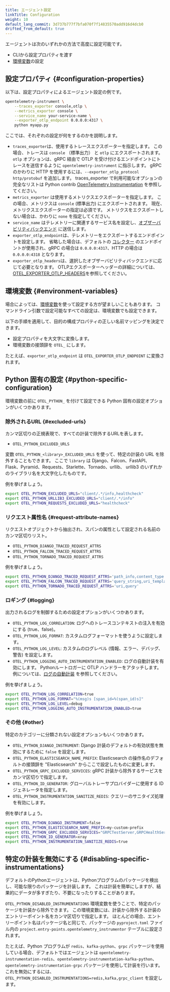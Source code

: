 ```yaml
---
title: エージェント設定
linkTitle: Configuration
weight: 10
default_lang_commit: 3d737b777f7bfa070f7f14835570add916d4dcb0
drifted_from_default: true
---
```


エージェントは次のいずれかの方法で高度に設定可能です。

- CLIから設定プロパティを渡す
- [環境変数](/docs/specs/otel/configuration/sdk-environment-variables/)の設定

## 設定プロパティ {#configuration-properties}

以下は、設定プロパティによるエージェント設定の例です。

```sh
opentelemetry-instrument \
    --traces_exporter console,otlp \
    --metrics_exporter console \
    --service_name your-service-name \
    --exporter_otlp_endpoint 0.0.0.0:4317 \
    python myapp.py
```

ここでは、それぞれの設定が何をするのかを説明します。

- `traces_exporter`は、使用するトレースエクスポーターを指定します。
  この場合、トレースは `console` （標準出力） と `otlp` にエクスポートされます。
  `otlp` オプションは、gRPC 経由で OTLP を受け付けるエンドポイントにトレースを送信するように `opentelemetry-instrument` に指示します。
  gRPC のかわりに HTTP を使用するには、`--exporter_otlp_protocol http/protobuf` を追加します。
  traces_exporter で利用可能なオプションの完全なリストは Python contrib [OpenTelemetry Instrumentation](https://github.com/open-telemetry/opentelemetry-python-contrib/tree/main/opentelemetry-instrumentation) を参照してください。
- `metrics_exporter` は使用するメトリクスエクスポーターを指定します。
  この場合、メトリクスは `console` (標準出力) にエクスポートされます。
  現在、メトリクスエクスポーターの指定は必須です。
  メトリクスをエクスポートしない場合は、かわりに `none` を指定してください。
- `service_name` はテレメトリーに関連するサービス名を設定し、[オブザーバビリティバックエンド](/ecosystem/vendors/) に送信します。
- `exporter_otlp_endpoint`は、テレメトリーをエクスポートするエンドポイントを設定します。
  省略した場合は、デフォルトの [コレクター](/docs/collector/) のエンドポイントが使用され、gRPC の場合は `0.0.0.0:4317`、HTTP の場合は `0.0.0.0:4318` となります。
- `exporter_otlp_headers`は、選択したオブザーバビリティバックエンドに応じて必要となります。
  OTLPエクスポーターヘッダーの詳細については、[OTEL_EXPORTER_OTLP_HEADERS](/docs/languages/sdk-configuration/otlp-exporter/#otel_exporter_otlp_headers)を参照してください。

## 環境変数 {#environment-variables}

場合によっては、[環境変数](/docs/languages/sdk-configuration/)を使って設定する方が望ましいこともあります。
コマンドライン引数で設定可能なすべての設定は、環境変数でも設定できます。

以下の手順を適用して、目的の構成プロパティの正しい名前マッピングを決定できます。

- 設定プロパティを大文字に変換します。
- 環境変数の接頭辞を `OTEL_` にします。

たとえば、`exporter_otlp_endpoint` は `OTEL_EXPORTER_OTLP_ENDPOINT` に変換されます。

## Python 固有の設定 {#python-specific-configuration}

環境変数の前に `OTEL_PYTHON_` を付けて設定できる Python 固有の設定オプションがいくつかあります。

### 除外されるURL {#excluded-urls}

カンマ区切りの正規表現で、すべての計装で除外するURLを表します。

- `OTEL_PYTHON_EXCLUDED_URLS`

変数 `OTEL_PYTHON_<library>_EXCLUDED_URLS` を使って、特定の計装の URL を除外することもできます。
ここで `library` は Django、Falcon、FastAPI、Flask、Pyramid、Requests、Starlette、Tornado、urllib、 urllib3 のいずれかのライブラリ名を大文字化したものです。

例を挙げましょう。

```sh
export OTEL_PYTHON_EXCLUDED_URLS="client/.*/info,healthcheck"
export OTEL_PYTHON_URLLIB3_EXCLUDED_URLS="client/.*/info"
export OTEL_PYTHON_REQUESTS_EXCLUDED_URLS="healthcheck"
```

### リクエスト属性名 {#request-attribute-names}

リクエストオブジェクトから抽出され、スパンの属性として設定される名前のカンマ区切りリスト。

- `OTEL_PYTHON_DJANGO_TRACED_REQUEST_ATTRS`
- `OTEL_PYTHON_FALCON_TRACED_REQUEST_ATTRS`
- `OTEL_PYTHON_TORNADO_TRACED_REQUEST_ATTRS`

例を挙げましょう。

```sh
export OTEL_PYTHON_DJANGO_TRACED_REQUEST_ATTRS='path_info,content_type'
export OTEL_PYTHON_FALCON_TRACED_REQUEST_ATTRS='query_string,uri_template'
export OTEL_PYTHON_TORNADO_TRACED_REQUEST_ATTRS='uri,query'
```

### ロギング {#logging}

出力されるログを制御するための設定オプションがいくつかあります。

- `OTEL_PYTHON_LOG_CORRELATION`: ログへのトレースコンテキストの注入を有効にする (true、false)。
- `OTEL_PYTHON_LOG_FORMAT`: カスタムログフォーマットを使うように設定します。
- `OTEL_PYTHON_LOG_LEVEL`: カスタムのログレベル (情報、エラー、デバッグ、警告) を設定します。
- `OTEL_PYTHON_LOGGING_AUTO_INSTRUMENTATION_ENABLED`: ログの自動計装を有効にします。
  Pythonルートロガーに OTLP ハンドラーをアタッチします。
  例については、[ログの自動計装](/docs/zero-code/python/logs-example/) を参照してください。

例を挙げましょう。

```sh
export OTEL_PYTHON_LOG_CORRELATION=true
export OTEL_PYTHON_LOG_FORMAT="%(msg)s [span_id=%(span_id)s]"
export OTEL_PYTHON_LOG_LEVEL=debug
export OTEL_PYTHON_LOGGING_AUTO_INSTRUMENTATION_ENABLED=true
```

### その他 {#other}

特定のカテゴリーに分類されない設定オプションもいくつかあります。

- `OTEL_PYTHON_DJANGO_INSTRUMENT`: Django 計装のデフォルトの有効状態を無効にするために `false` を設定します。
- `OTEL_PYTHON_ELASTICSEARCH_NAME_PREFIX`: Elasticsearch の操作名のデフォルトの接頭辞を "Elasticsearch" からここで設定したものに変更します。
- `OTEL_PYTHON_GRPC_EXCLUDED_SERVICES`: gRPC 計装から除外するサービスをカンマ区切りで指定します。
- `OTEL_PYTHON_ID_GENERATOR`: グローバルトレーサプロバイダーに使用する ID ジェネレータを指定します。
- `OTEL_PYTHON_INSTRUMENTATION_SANITIZE_REDIS`: クエリーのサニタイズ処理を有効にします。

例を挙げましょう。

```sh
export OTEL_PYTHON_DJANGO_INSTRUMENT=false
export OTEL_PYTHON_ELASTICSEARCH_NAME_PREFIX=my-custom-prefix
export OTEL_PYTHON_GRPC_EXCLUDED_SERVICES="GRPCTestServer,GRPCHealthServer"
export OTEL_PYTHON_ID_GENERATOR=xray
export OTEL_PYTHON_INSTRUMENTATION_SANITIZE_REDIS=true
```

## 特定の計装を無効にする {#disabling-specific-instrumentations}

デフォルトのPythonエージェントは、Pythonプログラムのパッケージを検出し、可能な限りのパッケージを計装します。
これは計装を簡単にしますが、結果的にデータが多すぎたり、不要になったりすることがあります。

`OTEL_PYTHON_DISABLED_INSTRUMENTATIONS` 環境変数を使うことで、特定のパッケージを計装から除外できます。
この環境変数には、計装から除外する計装のエントリーポイント名をカンマ区切りで指定します。
ほとんどの場合、エントリーポイント名はパッケージ名と同じで、パッケージの `pyproject.toml` ファイル内の `project.entry-points.opentelemetry_instrumentor` テーブルに設定されます。

たとえば、Python プログラムが `redis`、`kafka-python`、`grpc` パッケージを使用している場合、デフォルトではエージェントは `opentelemetry-instrumentation-redis`、`opentelemetry-instrumentation-kafka-python`、`opentelemetry-instrumentation-grpc` パッケージを使用して計装を行います。
これを無効にするには、`OTEL_PYTHON_DISABLED_INSTRUMENTATIONS=redis,kafka,grpc_client` を設定します。
